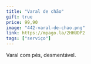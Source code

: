 ```yaml
---
title: "Varal de chão"
gift: true
price: 99,90
image: "442-varal-de-chao.png"
link: https://mpago.la/2HHUDP2
tags: ["serviço"]
---
```


Varal com pés, desmentável.
